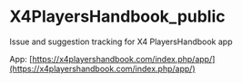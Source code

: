 # X4PlayersHandbook_public
Issue and suggestion tracking for X4 PlayersHandbook app

App:
[https://x4playershandbook.com/index.php/app/](https://x4playershandbook.com/index.php/app/)

